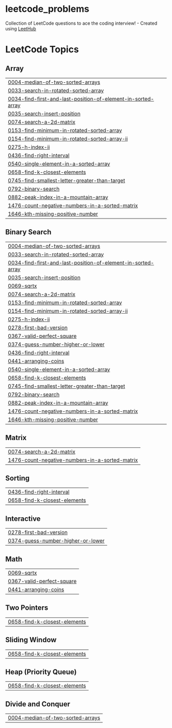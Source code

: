 # leetcode_problems
Collection of LeetCode questions to ace the coding interview! - Created using [LeetHub](https://github.com/QasimWani/LeetHub)

<!---LeetCode Topics Start-->
# LeetCode Topics
## Array
|  |
| ------- |
| [0004-median-of-two-sorted-arrays](https://github.com/mission365/leetcode_problems/tree/master/0004-median-of-two-sorted-arrays) |
| [0033-search-in-rotated-sorted-array](https://github.com/mission365/leetcode_problems/tree/master/0033-search-in-rotated-sorted-array) |
| [0034-find-first-and-last-position-of-element-in-sorted-array](https://github.com/mission365/leetcode_problems/tree/master/0034-find-first-and-last-position-of-element-in-sorted-array) |
| [0035-search-insert-position](https://github.com/mission365/leetcode_problems/tree/master/0035-search-insert-position) |
| [0074-search-a-2d-matrix](https://github.com/mission365/leetcode_problems/tree/master/0074-search-a-2d-matrix) |
| [0153-find-minimum-in-rotated-sorted-array](https://github.com/mission365/leetcode_problems/tree/master/0153-find-minimum-in-rotated-sorted-array) |
| [0154-find-minimum-in-rotated-sorted-array-ii](https://github.com/mission365/leetcode_problems/tree/master/0154-find-minimum-in-rotated-sorted-array-ii) |
| [0275-h-index-ii](https://github.com/mission365/leetcode_problems/tree/master/0275-h-index-ii) |
| [0436-find-right-interval](https://github.com/mission365/leetcode_problems/tree/master/0436-find-right-interval) |
| [0540-single-element-in-a-sorted-array](https://github.com/mission365/leetcode_problems/tree/master/0540-single-element-in-a-sorted-array) |
| [0658-find-k-closest-elements](https://github.com/mission365/leetcode_problems/tree/master/0658-find-k-closest-elements) |
| [0745-find-smallest-letter-greater-than-target](https://github.com/mission365/leetcode_problems/tree/master/0745-find-smallest-letter-greater-than-target) |
| [0792-binary-search](https://github.com/mission365/leetcode_problems/tree/master/0792-binary-search) |
| [0882-peak-index-in-a-mountain-array](https://github.com/mission365/leetcode_problems/tree/master/0882-peak-index-in-a-mountain-array) |
| [1476-count-negative-numbers-in-a-sorted-matrix](https://github.com/mission365/leetcode_problems/tree/master/1476-count-negative-numbers-in-a-sorted-matrix) |
| [1646-kth-missing-positive-number](https://github.com/mission365/leetcode_problems/tree/master/1646-kth-missing-positive-number) |
## Binary Search
|  |
| ------- |
| [0004-median-of-two-sorted-arrays](https://github.com/mission365/leetcode_problems/tree/master/0004-median-of-two-sorted-arrays) |
| [0033-search-in-rotated-sorted-array](https://github.com/mission365/leetcode_problems/tree/master/0033-search-in-rotated-sorted-array) |
| [0034-find-first-and-last-position-of-element-in-sorted-array](https://github.com/mission365/leetcode_problems/tree/master/0034-find-first-and-last-position-of-element-in-sorted-array) |
| [0035-search-insert-position](https://github.com/mission365/leetcode_problems/tree/master/0035-search-insert-position) |
| [0069-sqrtx](https://github.com/mission365/leetcode_problems/tree/master/0069-sqrtx) |
| [0074-search-a-2d-matrix](https://github.com/mission365/leetcode_problems/tree/master/0074-search-a-2d-matrix) |
| [0153-find-minimum-in-rotated-sorted-array](https://github.com/mission365/leetcode_problems/tree/master/0153-find-minimum-in-rotated-sorted-array) |
| [0154-find-minimum-in-rotated-sorted-array-ii](https://github.com/mission365/leetcode_problems/tree/master/0154-find-minimum-in-rotated-sorted-array-ii) |
| [0275-h-index-ii](https://github.com/mission365/leetcode_problems/tree/master/0275-h-index-ii) |
| [0278-first-bad-version](https://github.com/mission365/leetcode_problems/tree/master/0278-first-bad-version) |
| [0367-valid-perfect-square](https://github.com/mission365/leetcode_problems/tree/master/0367-valid-perfect-square) |
| [0374-guess-number-higher-or-lower](https://github.com/mission365/leetcode_problems/tree/master/0374-guess-number-higher-or-lower) |
| [0436-find-right-interval](https://github.com/mission365/leetcode_problems/tree/master/0436-find-right-interval) |
| [0441-arranging-coins](https://github.com/mission365/leetcode_problems/tree/master/0441-arranging-coins) |
| [0540-single-element-in-a-sorted-array](https://github.com/mission365/leetcode_problems/tree/master/0540-single-element-in-a-sorted-array) |
| [0658-find-k-closest-elements](https://github.com/mission365/leetcode_problems/tree/master/0658-find-k-closest-elements) |
| [0745-find-smallest-letter-greater-than-target](https://github.com/mission365/leetcode_problems/tree/master/0745-find-smallest-letter-greater-than-target) |
| [0792-binary-search](https://github.com/mission365/leetcode_problems/tree/master/0792-binary-search) |
| [0882-peak-index-in-a-mountain-array](https://github.com/mission365/leetcode_problems/tree/master/0882-peak-index-in-a-mountain-array) |
| [1476-count-negative-numbers-in-a-sorted-matrix](https://github.com/mission365/leetcode_problems/tree/master/1476-count-negative-numbers-in-a-sorted-matrix) |
| [1646-kth-missing-positive-number](https://github.com/mission365/leetcode_problems/tree/master/1646-kth-missing-positive-number) |
## Matrix
|  |
| ------- |
| [0074-search-a-2d-matrix](https://github.com/mission365/leetcode_problems/tree/master/0074-search-a-2d-matrix) |
| [1476-count-negative-numbers-in-a-sorted-matrix](https://github.com/mission365/leetcode_problems/tree/master/1476-count-negative-numbers-in-a-sorted-matrix) |
## Sorting
|  |
| ------- |
| [0436-find-right-interval](https://github.com/mission365/leetcode_problems/tree/master/0436-find-right-interval) |
| [0658-find-k-closest-elements](https://github.com/mission365/leetcode_problems/tree/master/0658-find-k-closest-elements) |
## Interactive
|  |
| ------- |
| [0278-first-bad-version](https://github.com/mission365/leetcode_problems/tree/master/0278-first-bad-version) |
| [0374-guess-number-higher-or-lower](https://github.com/mission365/leetcode_problems/tree/master/0374-guess-number-higher-or-lower) |
## Math
|  |
| ------- |
| [0069-sqrtx](https://github.com/mission365/leetcode_problems/tree/master/0069-sqrtx) |
| [0367-valid-perfect-square](https://github.com/mission365/leetcode_problems/tree/master/0367-valid-perfect-square) |
| [0441-arranging-coins](https://github.com/mission365/leetcode_problems/tree/master/0441-arranging-coins) |
## Two Pointers
|  |
| ------- |
| [0658-find-k-closest-elements](https://github.com/mission365/leetcode_problems/tree/master/0658-find-k-closest-elements) |
## Sliding Window
|  |
| ------- |
| [0658-find-k-closest-elements](https://github.com/mission365/leetcode_problems/tree/master/0658-find-k-closest-elements) |
## Heap (Priority Queue)
|  |
| ------- |
| [0658-find-k-closest-elements](https://github.com/mission365/leetcode_problems/tree/master/0658-find-k-closest-elements) |
## Divide and Conquer
|  |
| ------- |
| [0004-median-of-two-sorted-arrays](https://github.com/mission365/leetcode_problems/tree/master/0004-median-of-two-sorted-arrays) |
<!---LeetCode Topics End-->